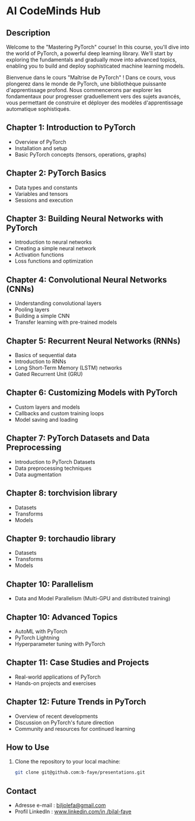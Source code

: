 # AI CodeMinds Hub

## Description


Welcome to the "Mastering PyTorch" course! In this course, you'll dive into the world of PyTorch, a powerful deep learning library. We'll start by exploring the fundamentals and gradually move into advanced topics, enabling you to build and deploy sophisticated machine learning models.

Bienvenue dans le cours "Maîtrise de PyTorch" ! Dans ce cours, vous plongerez dans le monde de PyTorch, une bibliothèque puissante d'apprentissage profond. Nous commencerons par explorer les fondamentaux pour progresser graduellement vers des sujets avancés, vous permettant de construire et déployer des modèles d'apprentissage automatique sophistiqués.

## Chapter 1: Introduction to PyTorch
- Overview of PyTorch
- Installation and setup
- Basic PyTorch concepts (tensors, operations, graphs)

## Chapter 2: PyTorch Basics
- Data types and constants
- Variables and tensors
- Sessions and execution

## Chapter 3: Building Neural Networks with PyTorch
- Introduction to neural networks
- Creating a simple neural network
- Activation functions
- Loss functions and optimization

## Chapter 4: Convolutional Neural Networks (CNNs)
- Understanding convolutional layers
- Pooling layers
- Building a simple CNN
- Transfer learning with pre-trained models

## Chapter 5: Recurrent Neural Networks (RNNs)
- Basics of sequential data
- Introduction to RNNs
- Long Short-Term Memory (LSTM) networks
- Gated Recurrent Unit (GRU)

## Chapter 6: Customizing Models with PyTorch
- Custom layers and models
- Callbacks and custom training loops
- Model saving and loading

## Chapter 7: PyTorch Datasets and Data Preprocessing
- Introduction to PyTorch Datasets
- Data preprocessing techniques
- Data augmentation

## Chapter 8: torchvision library
- Datasets
- Transforms
- Models

## Chapter 9: torchaudio library
- Datasets
- Transforms
- Models

## Chapter 10: Parallelism
 - Data and Model Parallelism (Multi-GPU and distributed training)

## Chapter 10: Advanced Topics
- AutoML with PyTorch
- PyTorch Lightning
- Hyperparameter tuning with PyTorch

## Chapter 11: Case Studies and Projects
- Real-world applications of PyTorch
- Hands-on projects and exercises

## Chapter 12: Future Trends in PyTorch
- Overview of recent developments
- Discussion on PyTorch's future direction
- Community and resources for continued learning

## How to Use

1. Clone the repository to your local machine:

   ```bash
   git clone git@github.com:b-faye/presentations.git

## Contact
* Adresse e-mail : [biljolefa@gmail.com](biljolefa@gmail.com)
* Profil LinkedIn : [www.linkedin.com/in /bilal-faye](www.linkedin.com/in/bilal-faye)
